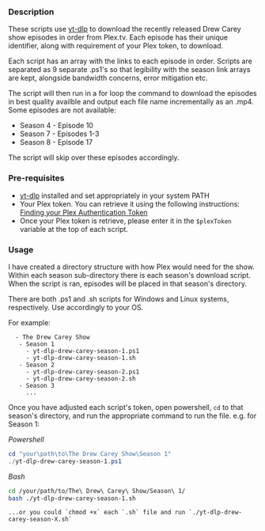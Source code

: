 ### Description
These scripts use [yt-dlp](https://github.com/yt-dlp/yt-dlp) to download the recently released Drew Carey show episodes in order from Plex.tv. Each episode has their unique identifier, along with requirement of your Plex token, to download. 

Each script has an array with the links to each episode in order. Scripts are separated as 9 separate .ps1's so that legibility with the season link arrays are kept, alongside bandwidth concerns, error mitigation etc.

The script will then run in a for loop the command to download the episodes in best quality availble and output each file name incrementally as an .mp4. Some episodes are not available:
  - Season 4 - Episode 10
  - Season 7 - Episodes 1-3
  - Season 8 - Episode 17

The script will skip over these episodes accordingly.

### Pre-requisites

 - [yt-dlp](https://github.com/yt-dlp/yt-dlp) installed and set appropriately in your system PATH
 - Your Plex token. You can retrieve it using the following instructions: [Finding your Plex Authentication Token](https://support.plex.tv/articles/204059436-finding-an-authentication-token-x-plex-token/)
 - Once your Plex token is retrieve, please enter it in the `$plexToken` variable at the top of each script.

 ### Usage
 I have created a directory structure with how Plex would need for the show. Within each season sub-directory there is each season's download script. When the script is ran, episodes will be placed in that season's directory. 

 There are both .ps1 and .sh scripts for Windows and Linux systems, respectively. Use accordingly to your OS.

 For example:

 ```
   - The Drew Carey Show
    - Season 1
      - yt-dlp-drew-carey-season-1.ps1
      - yt-dlp-drew-carey-season-1.sh
    - Season 2
      - yt-dlp-drew-carey-season-2.ps1
      - yt-dlp-drew-carey-season-2.sh
    - Season 3
      ...
 ```

 Once you have adjusted each script's token, open powershell, `cd` to that season's directory, and run the appropriate command to run the file. e.g. for Season 1:

*Powershell*
 ``` powershell
 cd "your\path\to\The Drew Carey Show\Season 1"
 ./yt-dlp-drew-carey-season-1.ps1
 ```

 *Bash*
 ``` bash
 cd /your/path/to/The\ Drew\ Carey\ Show/Season\ 1/
 bash ./yt-dlp-drew-carey-season-1.sh
 ``` 
    ...or you could `chmod +x` each `.sh` file and run `./yt-dlp-drew-carey-season-X.sh`
